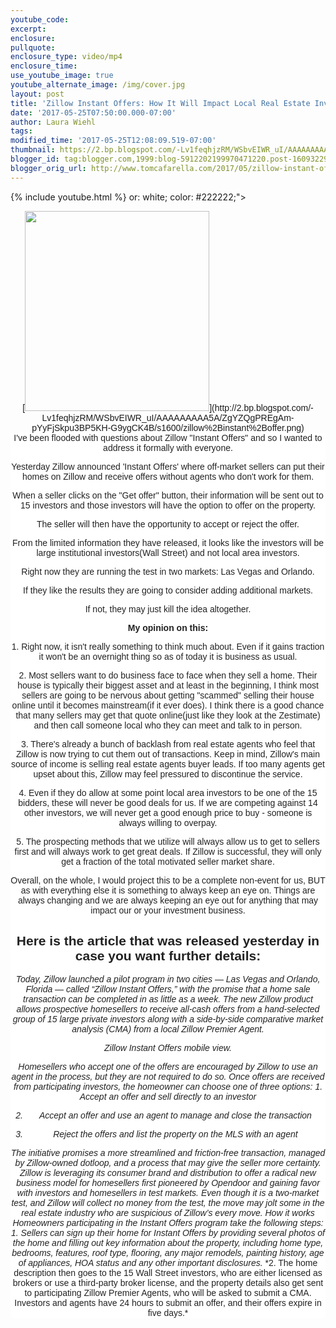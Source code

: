 ```yaml
---
youtube_code: 
excerpt:
enclosure:
pullquote:
enclosure_type: video/mp4
enclosure_time:
use_youtube_image: true
youtube_alternate_image: /img/cover.jpg
layout: post
title: 'Zillow Instant Offers: How It Will Impact Local Real Estate Investors'
date: '2017-05-25T07:50:00.000-07:00'
author: Laura Wiehl
tags: 
modified_time: '2017-05-25T12:08:09.519-07:00'
thumbnail: https://2.bp.blogspot.com/-Lv1feqhjzRM/WSbvEIWR_uI/AAAAAAAAA5A/ZgYZQgPREgAm-pYyFjSkpu3BP5KH-G9ygCK4B/s72-c/zillow%2Binstant%2Boffer.png
blogger_id: tag:blogger.com,1999:blog-5912202199970471220.post-1609322912491846984
blogger_orig_url: http://www.tomcafarella.com/2017/05/zillow-instant-offers-how-it-will.html
---
```

{% include youtube.html %}
or: white; color: #222222;"><span style="font-size: normal;"><span style="font-family: &quot;arial&quot; , &quot;helvetica&quot; , sans-serif;"> 
<div class="separator" style="clear: both; text-align: center;"><span style="font-size: normal;"><span style="font-family: &quot;arial&quot; , &quot;helvetica&quot; , sans-serif;">[<img border="0" height="320" src="https://2.bp.blogspot.com/-Lv1feqhjzRM/WSbvEIWR_uI/AAAAAAAAA5A/ZgYZQgPREgAm-pYyFjSkpu3BP5KH-G9ygCK4B/s320/zillow%2Binstant%2Boffer.png" width="295" />](http://2.bp.blogspot.com/-Lv1feqhjzRM/WSbvEIWR_uI/AAAAAAAAA5A/ZgYZQgPREgAm-pYyFjSkpu3BP5KH-G9ygCK4B/s1600/zillow%2Binstant%2Boffer.png)<div style="background-color: white; color: #222222;"><span style="font-size: normal;"><span style="font-family: &quot;arial&quot; , &quot;helvetica&quot; , sans-serif;"> 
<div style="background-color: white; color: #222222;"><span style="font-size: normal;"><span style="font-family: &quot;arial&quot; , &quot;helvetica&quot; , sans-serif;"> 
<div style="background-color: white; color: #222222;"><span style="font-size: normal;"><span style="font-family: &quot;arial&quot; , &quot;helvetica&quot; , sans-serif;"> 
<span style="font-size: normal;"><span style="font-family: &quot;arial&quot; , &quot;helvetica&quot; , sans-serif;">I've been flooded with questions about Zillow "Instant Offers" and so I wanted to address it formally with everyone. 

<span style="font-size: normal;"><span style="font-family: &quot;arial&quot; , &quot;helvetica&quot; , sans-serif;">Yesterday Zillow announced 'Instant Offers' where off-market sellers can put their homes on Zillow and receive offers without agents who don't work for them. 

<span style="font-size: normal;"><span style="font-family: &quot;arial&quot; , &quot;helvetica&quot; , sans-serif;">When a seller clicks on the "Get offer" button, their information will be sent out to 15 investors and those investors will have the option to offer on the property. 

<span style="font-size: normal;"><span style="font-family: &quot;arial&quot; , &quot;helvetica&quot; , sans-serif;">The seller will then have the opportunity to accept or reject the offer. 

<span style="font-size: normal;"><span style="font-family: &quot;arial&quot; , &quot;helvetica&quot; , sans-serif;">From the limited information they have released, it looks like the investors will be large institutional investors(Wall Street) and not local area investors. 

<span style="font-size: normal;"><span style="font-family: &quot;arial&quot; , &quot;helvetica&quot; , sans-serif;">Right now they are running the test in two markets: Las Vegas and Orlando. 

<span style="font-size: normal;"><span style="font-family: &quot;arial&quot; , &quot;helvetica&quot; , sans-serif;">If they like the results they are going to consider adding additional markets. 

<span style="font-size: normal;"><span style="font-family: &quot;arial&quot; , &quot;helvetica&quot; , sans-serif;">If not, they may just kill the idea altogether. 

<span style="font-size: normal;"><span style="font-family: &quot;arial&quot; , &quot;helvetica&quot; , sans-serif;">**My opinion on this:** 

<span style="font-size: normal;"><span style="font-family: &quot;arial&quot; , &quot;helvetica&quot; , sans-serif;">1.  Right now, it isn't really something to think much about.  Even if it gains traction it won't be an overnight thing so as of today it is business as usual. 

<span style="font-size: normal;"><span style="font-family: &quot;arial&quot; , &quot;helvetica&quot; , sans-serif;">2.  Most sellers want to do business face to face when they sell a home.  Their house is typically their biggest asset and at least in the beginning, I think most sellers are going to be nervous about getting "scammed" selling their house online until it becomes mainstream(if it ever does).  I think there is a good chance that many sellers may get that quote online(just like they look at the Zestimate) and then call someone local who they can meet and talk to in person. 

<span style="font-size: normal;"><span style="font-family: &quot;arial&quot; , &quot;helvetica&quot; , sans-serif;">3.  There's already a bunch of backlash from real estate agents who feel that Zillow is now trying to cut them out of transactions.  Keep in mind, Zillow's main source of income is selling real estate agents buyer leads.  If too many agents get upset about this, Zillow may feel pressured to discontinue the service. 

<span style="font-size: normal;"><span style="font-family: &quot;arial&quot; , &quot;helvetica&quot; , sans-serif;">4.  Even if they do allow at some point local area investors to be one of the 15 bidders, these will never be good deals for us.  If we are competing against 14 other investors, we will never get a good enough price to buy - someone is always willing to overpay. 

<span style="font-size: normal;"><span style="font-family: &quot;arial&quot; , &quot;helvetica&quot; , sans-serif;">5.  The prospecting methods that we utilize will always allow us to get to sellers first and will always work to get great deals.  If Zillow is successful, they will only get a fraction of the total motivated seller market share. 

<span style="font-size: normal;"><span style="font-family: &quot;arial&quot; , &quot;helvetica&quot; , sans-serif;">Overall, on the whole, I would project this to be a complete non-event for us, BUT as with everything else it is something to always keep an eye on.  Things are always changing and we are always keeping an eye out for anything that may impact our or your investment business. 

## Here is the article that was released yesterday in case you want further details: 

<i><span style="font-size: normal;"><span style="font-family: &quot;arial&quot; , &quot;helvetica&quot; , sans-serif;">Today, Zillow launched a pilot program in two cities — Las Vegas and Orlando, Florida — called “Zillow Instant Offers,” with the promise that a home sale transaction can be completed in as little as a week. 
 </i> 
<i><span style="font-size: normal;"><span style="font-family: &quot;arial&quot; , &quot;helvetica&quot; , sans-serif;">The new Zillow product allows prospective homesellers to receive all-cash offers from a hand-selected group of 15 large private investors along with a side-by-side comparative market analysis (CMA) from a local Zillow Premier Agent. 

Zillow Instant Offers mobile view.</i> 

<i><span style="font-size: normal;"><span style="font-family: &quot;arial&quot; , &quot;helvetica&quot; , sans-serif;">Homesellers who accept one of the offers are encouraged by Zillow to use an agent in the process, but they are not required to do so. 
 </i> 
<i><span style="font-size: normal;"><span style="font-family: &quot;arial&quot; , &quot;helvetica&quot; , sans-serif;">Once offers are received from participating investors, the homeowner can choose one of three options: 
 </i> 
<i><span style="font-size: normal;"><span style="font-family: &quot;arial&quot; , &quot;helvetica&quot; , sans-serif;">1. Accept an offer and sell directly to an investor 

2. Accept an offer and use an agent to manage and close the transaction 

3. Reject the offers and list the property on the MLS with an agent 
 </i> 
<i><span style="font-size: normal;"><span style="font-family: &quot;arial&quot; , &quot;helvetica&quot; , sans-serif;">The initiative promises a more streamlined and friction-free transaction, managed by Zillow-owned dotloop, and a process that may give the seller more certainty. 
 </i> 
<i><span style="font-size: normal;"><span style="font-family: &quot;arial&quot; , &quot;helvetica&quot; , sans-serif;">Zillow is leveraging its consumer brand and distribution to offer a radical new business model for homesellers first pioneered by Opendoor and gaining favor with investors and homesellers in test markets. 
 </i> 
<i><span style="font-size: normal;"><span style="font-family: &quot;arial&quot; , &quot;helvetica&quot; , sans-serif;">Even though it is a two-market test, and Zillow will collect no money from the test, the move may jolt some in the real estate industry who are suspicious of Zillow’s every move. 
 </i> 
<i><span style="font-size: normal;"><span style="font-family: &quot;arial&quot; , &quot;helvetica&quot; , sans-serif;">How it works 
 </i> 
<i><span style="font-size: normal;"><span style="font-family: &quot;arial&quot; , &quot;helvetica&quot; , sans-serif;">Homeowners participating in the Instant Offers program take the following steps: 
 </i> 
<i><span style="font-size: normal;"><span style="font-family: &quot;arial&quot; , &quot;helvetica&quot; , sans-serif;">1. Sellers can sign up their home for Instant Offers by providing several photos of the home and filling out key information about the property, including home type, bedrooms, features, roof type, flooring, any major remodels, painting history, age of appliances, HOA status and any other important disclosures. 
 </i> 
*<span style="font-size: normal;"><span style="font-family: &quot;arial&quot; , &quot;helvetica&quot; , sans-serif;">2. The home description then goes to the 15 Wall Street investors, who are either licensed as brokers or use a third-party broker license, and the property details also get sent to participating Zillow Premier Agents, who will be asked to submit a CMA. Investors and agents have 24 hours to submit an offer, and their offers expire in five days.* 